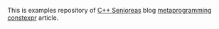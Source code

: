 This is examples repository of [C++ Senioreas](https://cppsenioreas.wordpress.com/) blog [metaprogramming constexpr](https://cppsenioreas.wordpress.com/2020/08/23/become-a-compile-time-coder/) article.
